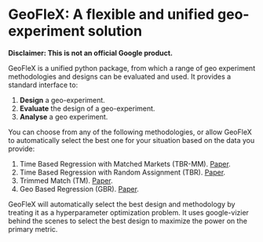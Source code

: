 # GeoFleX: A flexible and unified geo-experiment solution

**Disclaimer: This is not an official Google product.**

GeoFleX is a unified python package, from which a range of geo experiment
methodologies and designs can be evaluated and used. It provides a standard
interface to:

1. **Design** a geo-experiment.
2. **Evaluate** the design of a geo-experiment.
3. **Analyse** a geo experiment.

You can choose from any of the following methodologies, or allow GeoFleX to
automatically select the best one for your situation based on the data you
provide:

1. Time Based Regression with Matched Markets (TBR-MM). [Paper](https://research.google/pubs/a-time-based-regression-matched-markets-approach-for-designing-geo-experiments/).
2. Time Based Regression with Random Assignment (TBR). [Paper](https://research.google/pubs/estimating-ad-effectiveness-using-geo-experiments-in-a-time-based-regression-framework/).
3. Trimmed Match (TM). [Paper](https://research.google/pubs/trimmed-match-design-for-randomized-paired-geo-experiments/).
4. Geo Based Regression (GBR). [Paper](https://research.google/pubs/measuring-ad-effectiveness-using-geo-experiments/).

GeoFleX will automatically select the best design and methodology by treating
it as a hyperparameter optimization problem. It uses google-vizier behind the
scenes to select the best design to maximize the power on the primary metric.